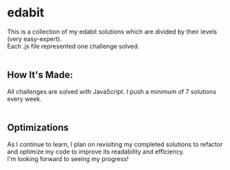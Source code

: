 # edabit
This is a collection of my edabit solutions which are divided by their levels (very easy-expert). <br>
Each .js file represented one challenge solved. 
<br>
<br>
## How It's Made:
All challenges are solved with JavaScript. I push a minimum of 7 solutions every week. 
<br>
<br>
## Optimizations
As I continue to learn, I plan on revisiting my completed solutions to refactor and optimize my code to improve its readability and efficiency.
<br>
I'm looking forward to seeing my progress!
